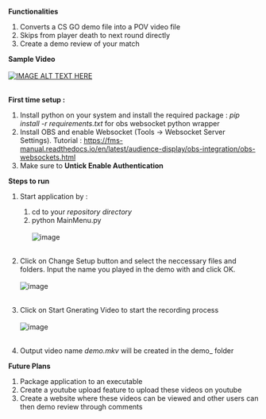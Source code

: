 **Functionalities**
  1. Converts a CS GO demo file into a POV video file
  2. Skips from player death to next round directly
  3. Create a demo review of your match

**Sample Video**
  <br/> <br/>[![IMAGE ALT TEXT HERE](https://img.youtube.com/vi/Et5iVpf-zuY/0.jpg)](https://www.youtube.com/watch?v=Et5iVpf-zuY) <br/> <br/>
  
**First time setup :**
  1. Install python on your system and install the required package : <i>pip install -r requirements.txt</i> for obs websocket python wrapper
  2. Install OBS and enable Websocket (Tools -> Websocket Server Settings). Tutorial : https://fms-manual.readthedocs.io/en/latest/audience-display/obs-integration/obs-websockets.html
  3. Make sure to <b>Untick Enable Authentication</b>


**Steps to run**
  1. Start application by :
     1. cd to your _repository directory_
     2. python MainMenu.py
     <br/><br/>![image](https://github.com/sourav-kanta/csgodemo_to_video/assets/15877038/d219878a-bbeb-42a0-8518-4a147e2af624) <br/> <br/>
  2. Click on Change Setup button and select the neccessary files and folders. Input the name you played in the demo with and click OK.
     <br/> <br/>![image](https://github.com/sourav-kanta/csgodemo_to_video/assets/15877038/1096f7cb-da95-4b5a-93b6-ffd196137845)<br/> <br/>
  3. Click on Start Gnerating Video to start the recording process
     <br/> <br/>![image](https://github.com/sourav-kanta/csgodemo_to_video/assets/15877038/2e57033c-4488-4fa5-8634-814718f65d8d)<br/> <br/>

  4. Output video name _demo.mkv_ will be created in the demo_ folder 

**Future Plans**
  1. Package application to an executable
  2. Create a youtube upload feature to upload these videos on youtube
  3. Create a website where these videos can be viewed and other users can then demo review through comments
